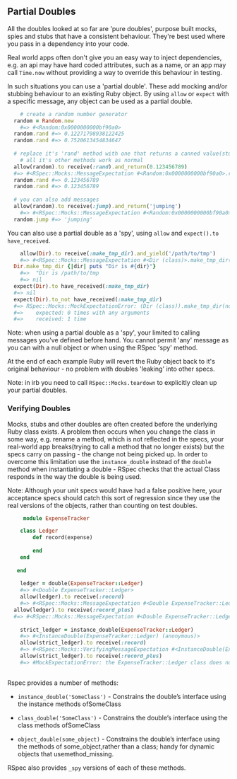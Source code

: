 ## Partial Doubles

All the doubles looked at so far are 'pure doubles', purpose built mocks, spies and stubs that have a consistent behaviour. They're best used where you pass in a dependency into your code.

Real world apps often don't give you an easy way to inject dependencies, e.g. an api may have hard coded attributes, such as a name, or an app may call `Time.now` without providing a way to override this behaviour in testing.

In such situations you can use a 'partial double'. These add mocking and/or stubbing behaviour to an existing Ruby object. By using `allow` or `expect` with a specific message, any object can be used as a partial double.

```ruby
	# create a random number generator
  random = Random.new
	#=> #<Random:0x0000000000bf90a0>
  random.rand #=> 0.12271798938122425
  random.rand #=> 0.7520613454834647 
  
  # replace it's 'rand' method with one that returns a canned value(stub)
 	# all it's other methods work as normal
  allow(random).to receive(:rand).and_return(0.123456789)
  #=> #<RSpec::Mocks::MessageExpectation #<Random:0x0000000000bf90a0>.rand(any arguments)> 
  random.rand #=> 0.123456789 
  random.rand #=> 0.123456789
  
  # you can also add messages
  allow(random).to receive(:jump).and_return('jumping')
	#=> #<RSpec::Mocks::MessageExpectation #<Random:0x0000000000bf90a0>.jump(any arguments)> 
  random.jump #=> 'jumping' 
```

You can also use a partial double as a 'spy', using `allow` and `expect().to have_received`.

```ruby
	allow(Dir).to receive(:make_tmp_dir).and_yield('/path/to/tmp')
	#=> #<RSpec::Mocks::MessageExpectation #<Dir (class)>.make_tmp_dir(any arguments)> 
  Dir.make_tmp_dir {|dir| puts "Dir is #{dir}"}
	#=>  "Dir is /path/to/tmp
	#=> nil
  expect(Dir).to have_received(:make_tmp_dir)
  #=> nil
  expect(Dir).to_not have_received(:make_tmp_dir)
  #=> RSpec::Mocks::MockExpectationError: (Dir (class)).make_tmp_dir(no args)
  #=>    expected: 0 times with any arguments
  #=>    received: 1 time
```

Note: when using a partial double as a 'spy', your limited to calling messages you've defined before hand. You cannot permit 'any' message as you can with a null object or when using the RSpec 'spy' method.

At the end of each example Ruby will revert the Ruby object back to it's original behaviour - no problem with doubles 'leaking' into other specs.

Note: in irb you need to call `RSpec::Mocks.teardown` to explicitly clean up your partial doubles.


### Verifying Doubles

Mocks, stubs and other doubles are often created before the underlying Ruby class exists. A problem then occurs when you change the class in some way, e.g. rename a method, which is not reflected in the specs, your real-world app breaks(trying to call a method that no longer exists) but the specs carry on passing - the change not being picked up. In order to overcome this limitation use the `instance_double` instead of the `double` method when instantiating a double - RSpec checks that the actual Class responds in the way the double is being used.

Note: Although your unit specs would have had a false positive here, your  acceptance specs should catch this sort of regression since they use the real versions of the objects, rather than  counting on test doubles.

```ruby
	 module ExpenseTracker

   	class Ledger
   		def record(expense)
   			
   		end   	  
   	end
   	
   end
	
	ledger = double(ExpenseTracker::Ledger)
	#=> #<Double ExpenseTracker::Ledger> 
	allow(ledger).to receive(:record)
	#=> #<RSpec::Mocks::MessageExpectation #<Double ExpenseTracker::Ledger>.record(any arguments)>
  allow(ledger).to receive(:record_plus)
  #=> #<RSpec::Mocks::MessageExpectation #<Double ExpenseTracker::Ledger>.record_plus(any arguments)> 
 
 	strict_ledger = instance_double(ExpenseTracker::Ledger)
	#=> #<InstanceDouble(ExpenseTracker::Ledger) (anonymous)> 
	allow(strict_ledger).to receive(:record)
	#=> #<RSpec::Mocks::VerifyingMessageExpectation #<InstanceDouble(ExpenseTracker::Ledger) (anonymous)>.record(any arguments)>
	allow(strict_ledger).to receive(:record_plus)
	#=> #MockExpectationError: the ExpenseTracker::Ledger class does not implement the instance method: record_plus
    
```

Rspec provides a number of methods:

- `instance_double('SomeClass')` - Constrains the double’s interface using the instance methods ofSomeClass 

- `class_double('SomeClass')` - Constrains the double’s interface using the class methods ofSomeClass

- `object_double(some_object)` - Constrains the double’s interface using the methods of some_object,rather than a class; handy for dynamic objects that usemethod_missing.

RSpec also provides `_spy` versions of each of these methods.